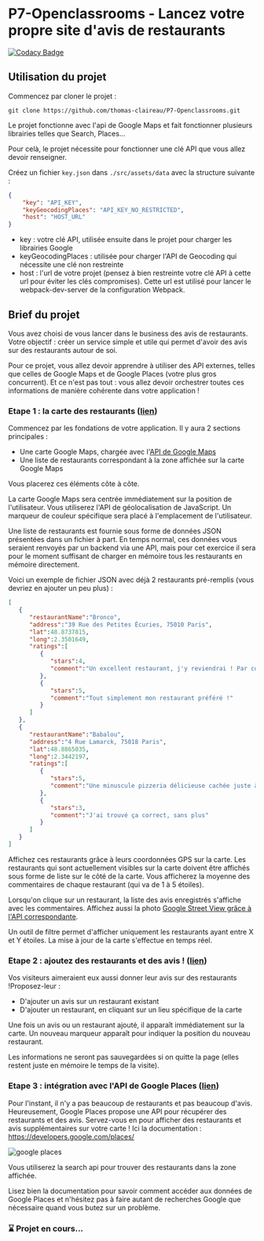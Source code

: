 # P7-Openclassrooms - Lancez votre propre site d'avis de restaurants

[![Codacy Badge](https://api.codacy.com/project/badge/Grade/3e8b57f9f2184b3285987b2de9c4b31c)](https://www.codacy.com/manual/thomas-claireau/P7-Openclassrooms?utm_source=github.com&amp;utm_medium=referral&amp;utm_content=thomas-claireau/P7-Openclassrooms&amp;utm_campaign=Badge_Grade)

## Utilisation du projet

Commencez par cloner le projet :

````text
git clone https://github.com/thomas-claireau/P7-Openclassrooms.git
````

Le projet fonctionne avec l'api de Google Maps et fait fonctionner plusieurs librairies telles que Search, Places...

Pour celà, le projet nécessite pour fonctionner une clé API que vous allez devoir renseigner.

Créez un fichier `key.json` dans `./src/assets/data` avec la structure suivante :

````json
{
	"key": "API_KEY",
	"keyGeocodingPlaces": "API_KEY_NO_RESTRICTED",
	"host": "HOST_URL"
}
````

- key : votre clé API, utilisée ensuite dans le projet pour charger les librairies Google
- keyGeocodingPlaces : utilisée pour charger l'API de Geocoding qui nécessite une clé non restreinte
- host : l'url de votre projet (pensez à bien restreinte votre clé API à cette url pour éviter les clés compromises). Cette url est utilisé pour lancer le webpack-dev-server de la configuration Webpack.


## Brief du projet

Vous avez choisi de vous lancer dans le business des avis de restaurants. Votre objectif : créer un service simple et utile qui permet d'avoir des avis sur des restaurants autour de soi.

Pour ce projet, vous allez devoir apprendre à utiliser des API externes, telles que celles de Google Maps et de Google Places (votre plus gros concurrent). Et ce n'est pas tout : vous allez devoir orchestrer toutes ces informations de manière cohérente dans votre application !

### Etape 1 : la carte des restaurants ([lien](https://github.com/thomas-claireau/P7-Openclassrooms/tree/etape-1))

Commencez par les fondations de votre application. Il y aura 2 sections principales :

* Une carte Google Maps, chargée avec l'[API de Google Maps](https://developers.google.com/maps/?hl=fr)
* Une liste de restaurants correspondant à la zone affichée sur la carte Google Maps

Vous placerez ces éléments côte à côte.

La carte Google Maps sera centrée immédiatement sur la position de l'utilisateur. Vous utiliserez l'API de géolocalisation de JavaScript. Un marqueur de couleur spécifique sera placé à l'emplacement de l'utilisateur.

Une liste de restaurants est fournie sous forme de données JSON présentées dans un fichier à part. En temps normal, ces données vous seraient renvoyés par un backend via une API, mais pour cet exercice il sera pour le moment suffisant de charger en mémoire tous les restaurants en mémoire directement.

Voici un exemple de fichier JSON avec déjà 2 restaurants pré-remplis (vous devriez en ajouter un peu plus) :

````json
[
   {
      "restaurantName":"Bronco",
      "address":"39 Rue des Petites Écuries, 75010 Paris",
      "lat":48.8737815,
      "long":2.3501649,
      "ratings":[
         {
            "stars":4,
            "comment":"Un excellent restaurant, j'y reviendrai ! Par contre il vaut mieux aimer la viande."
         },
         {
            "stars":5,
            "comment":"Tout simplement mon restaurant préféré !"
         }
      ]
   },
   {
      "restaurantName":"Babalou",
      "address":"4 Rue Lamarck, 75018 Paris",
      "lat":48.8865035,
      "long":2.3442197,
      "ratings":[
         {
            "stars":5,
            "comment":"Une minuscule pizzeria délicieuse cachée juste à côté du Sacré choeur !"
         },
         {
            "stars":3,
            "comment":"J'ai trouvé ça correct, sans plus"
         }
      ]
   }
]
````

Affichez ces restaurants grâce à leurs coordonnées GPS sur la carte. Les restaurants qui sont actuellement visibles sur la carte doivent être affichés sous forme de liste sur le côté de la carte. Vous afficherez la moyenne des commentaires de chaque restaurant (qui va de 1 à 5 étoiles).

Lorsqu'on clique sur un restaurant, la liste des avis enregistrés s'affiche avec les commentaires. Affichez aussi la photo [Google Street View grâce à l'API correspondante](https://developers.google.com/maps/documentation/streetview/?hl=fr).

Un outil de filtre permet d'afficher uniquement les restaurants ayant entre X et Y étoiles. La mise à jour de la carte s'effectue en temps réel.

### Etape 2 : ajoutez des restaurants et des avis ! ([lien](https://github.com/thomas-claireau/P7-Openclassrooms/tree/etape-2))

Vos visiteurs aimeraient eux aussi donner leur avis sur des restaurants !Proposez-leur :

* D'ajouter un avis sur un restaurant existant
* D'ajouter un restaurant, en cliquant sur un lieu spécifique de la carte

Une fois un avis ou un restaurant ajouté, il apparaît immédiatement sur la carte. Un nouveau marqueur apparaît pour indiquer la position du nouveau restaurant.

Les informations ne seront pas sauvegardées si on quitte la page (elles restent juste en mémoire le temps de la visite).

### Etape 3 : intégration avec l'API de Google Places ([lien](https://github.com/thomas-claireau/P7-Openclassrooms/tree/etape-3))

Pour l'instant, il n'y a pas beaucoup de restaurants et pas beaucoup d'avis. Heureusement, Google Places propose une API pour récupérer des restaurants et des avis. Servez-vous en pour afficher des restaurants et avis supplémentaires sur votre carte ! Ici la documentation : https://developers.google.com/places/

![google places](https://user.oc-static.com/upload/2017/09/11/15051445963709_Screen%20Shot%202017-09-11%20at%205.34.49%20PM.png)

Vous utiliserez la search api pour trouver des restaurants dans la zone affichée.

Lisez bien la documentation pour savoir comment accéder aux données de Google Places et n'hésitez pas à faire autant de recherches Google que nécessaire quand vous butez sur un problème.

### ⌛ Projet en cours...
